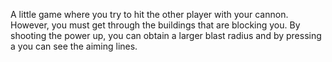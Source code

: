 A little game where you try to hit the other player with your cannon. However, you must get
through the buildings that are blocking you. By shooting the power up, you can obtain a larger 
blast radius and by pressing a you can see the aiming lines. 
